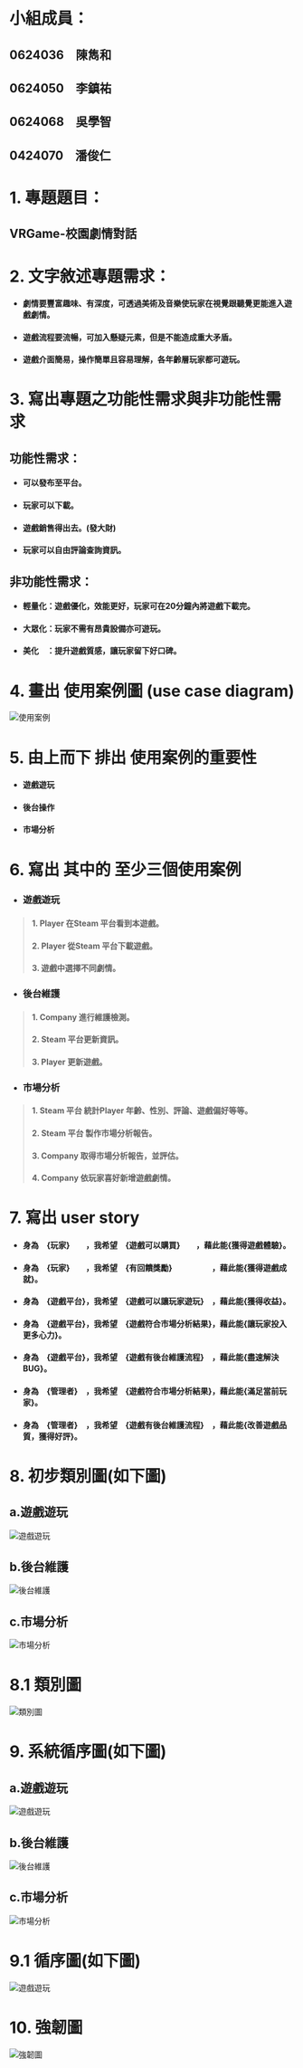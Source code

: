 # 小組成員：
## 0624036　陳雋和
## 0624050　李鎮祐
## 0624068　吳學智
## 0424070　潘俊仁

# 1. 專題題目：
## VRGame-校園劇情對話

# 2. 文字敘述專題需求：
* #### 劇情要豐富趣味、有深度，可透過美術及音樂使玩家在視覺跟聽覺更能進入遊戲劇情。
* #### 遊戲流程要流暢，可加入懸疑元素，但是不能造成重大矛盾。
* #### 遊戲介面簡易，操作簡單且容易理解，各年齡層玩家都可遊玩。

# 3. 寫出專題之功能性需求與非功能性需求
 ## 功能性需求：
 * #### 可以發布至平台。
 * #### 玩家可以下載。
 * #### 遊戲銷售得出去。(發大財)
 * #### 玩家可以自由評論查詢資訊。
 
 ## 非功能性需求：
 * #### 輕量化：遊戲優化，效能更好，玩家可在20分鐘內將遊戲下載完。
 * #### 大眾化：玩家不需有昂貴設備亦可遊玩。
 * #### 美化　：提升遊戲質感，讓玩家留下好口碑。

# 4. 畫出 使用案例圖 (use case diagram)
![使用案例](All使用案例圖.png)

# 5. 由上而下 排出 使用案例的重要性
 * #### 遊戲遊玩
 * #### 後台操作
 * #### 市場分析
# 6. 寫出 其中的 至少三個使用案例
* ###    遊戲遊玩
> #### 1. Player 在Steam 平台看到本遊戲。
> #### 2. Player 從Steam 平台下載遊戲。
> #### 3. 遊戲中選擇不同劇情。
* ###    後台維護
> #### 1. Company 進行維護檢測。
> #### 2. Steam 平台更新資訊。
> #### 3. Player 更新遊戲。
* ###    市場分析
> #### 1. Steam 平台 統計Player 年齡、性別、評論、遊戲偏好等等。
> #### 2. Steam 平台 製作市場分析報告。
> #### 3. Company 取得市場分析報告，並評估。
> #### 4. Company 依玩家喜好新增遊戲劇情。
# 7. 寫出 user story 
 * #### 身為　{玩家}　　，我希望　{遊戲可以購買}　　，藉此能{獲得遊戲體驗}。
 * #### 身為　{玩家}　　，我希望　{有回饋獎勵}　　　　　，藉此能{獲得遊戲成就}。
 * #### 身為　{遊戲平台}，我希望　{遊戲可以讓玩家遊玩}　，藉此能{獲得收益}。
 * #### 身為　{遊戲平台}，我希望　{遊戲符合市場分析結果}，藉此能{讓玩家投入更多心力}。
 * #### 身為　{遊戲平台}，我希望　{遊戲有後台維護流程}　，藉此能{盡速解決BUG}。
 * #### 身為　{管理者}　，我希望　{遊戲符合市場分析結果}，藉此能{滿足當前玩家}。
 * #### 身為　{管理者}　，我希望　{遊戲有後台維護流程}　，藉此能{改善遊戲品質，獲得好評}。
# 8. 初步類別圖(如下圖) 
## a.遊戲遊玩
![遊戲遊玩](遊戲下載初步類別圖2.png)
## b.後台維護
![後台維護](後台維護類別圖.jpg)
## c.市場分析
![市場分析](市場分析初步類別圖.jpg)
# 8.1 類別圖
![類別圖](類別圖123.jpg)
# 9. 系統循序圖(如下圖)
## a.遊戲遊玩
![遊戲遊玩](遊戲遊玩系統循序圖.jpg)
## b.後台維護
![後台維護](後台維護系統循序圖.jpg)
## c.市場分析
![市場分析](市場分析系統循序圖.jpg)
# 9.1 循序圖(如下圖)
![遊戲遊玩](循序圖123.jpg)
# 10. 強韌圖
![強韌圖](強韌圖.png)

